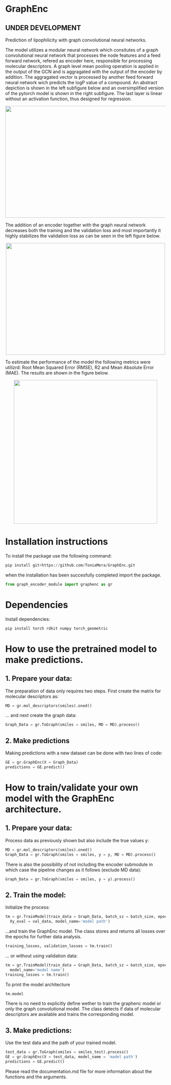 # GraphEnc

## UNDER DEVELOPMENT

Prediction of lipophilicity with graph convolutional neural networks.

The model utilizes a modular neural network which consitutes of a graph convolutional neural network that processes the node features and a feed forward network, refered as encoder here, responsible for processing molecular descriptors. A graph level mean pooling operation is applied in the output of the GCN and is aggragated with the output of the encoder by addition. The aggragated vector is processed by another feed forward neural network wich predicts the logP value of a compound. An abstract depiction is shown in the left subfigure below and an oversimplified version of the pytorch model is shown in the right subfigure. The last layer is linear without an activation function, thus designed for regression.

<p align="center">
  <img src="https://github.com/ToniaMera/GraphEnc/assets/77622398/4a7bdaea-5fa0-4459-9690-89353054d39c" width="900" height="350">
</p>

The addition of an encoder together with the graph neural network decreases both the training and the validation loss and most importantly it highly stabilizes the validation loss as can be seen in the left figure below. 


<p align="center">
  <img src="https://github.com/ToniaMera/GraphEnc/assets/77622398/ec9a1692-791e-40d0-b1f7-de2ad56dfd3e" width="500" height="350">
</p>

To estimate the performance of the model the following metrics were utilizrd: Root Mean Squared Error (RMSE), R2 and Mean Absolute Error (MAE). The results are shown in the figure below.

<p align="center">
  <img src="https://github.com/ToniaMera/GraphEnc/assets/77622398/01160241-fefa-4c00-a1eb-8f5c0a9388ec", width = "450", heght="300">
</p>

# Installation instructions

To install the package use the following command:


```python
pip install git+https://github.com/ToniaMera/GraphEnc.git
```
when the installation has been succesfully completed import the package.

```python
from graph_encoder_module import graphenc as gr
```
# Dependencies

Install dependencies:

```python
pip install torch rdkit numpy torch_geometric
```

# How to use the pretrained model to make predictions.
## 1. Prepare your data:

The preparation of data only requires two steps. First create the matrix for molecular descriptors as:

```python
MD = gr.mol_descriptors(smiles).oned()
```

... and next create the graph data:

```python
Graph_Data = gr.ToGraph(smiles = smiles, MD = MD).process()  
```

## 2. Make predictions 

Making predictions with a new dataset can be done with two lines of code:

```python
GE = gr.GraphEnc(X = Graph_Data)
predictions = GE.predict()
```

# How to train/validate your own model with the GraphEnc architecture.

## 1. Prepare your data:

Process data as previously shown but also include the true values y:

```python
MD = gr.mol_descriptors(smiles).oned()
Graph_Data = gr.ToGraph(smiles = smiles, y = y, MD = MD).process()  
```

There is also the possibility of not including the encoder submodule in which case the pipeline changes as it follows (exclude MD data):

```python
Graph_Data = gr.ToGraph(smiles = smiles, y = y).process()  
```

## 2. Train the model:

Initialize the process:

```python
tm = gr.TrainModel(train_data = Graph_Data, batch_sz = batch_size, epochs = num_epochs,
  Xy_eval = val_data, model_name='model path')
```
...and train the GraphEnc model. The class stores and returns all losses over the epochs for further data analysis.

```python
training_losses, validation_losses = tm.train()
```
... or without using validation data:

```python
tm = gr.TrainModel(train_data = Graph_Data, batch_sz = batch_size, epochs = num_epochs,
  model_name='model name')
training_losses = tm.train()
```
To print the model architecture

```python
tm.model
```

There is no need to explicitly define wether to train the graphenc model or only the graph convolutional model. The class detects if data of molecular descriptors are available and trains the corresponding model.
## 3. Make predictions:

Use the test data and the path of your trained model.

```python
test_data = gr.ToGraph(smiles = smiles_test).process() 
GE = gr.GraphEnc(X = test_data, model_name = 'madel path')
predictions = GE.predict()
```

Please read the documentation.md file for more information about the functions and the arguments.

